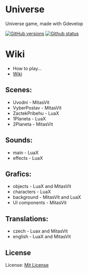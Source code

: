 # Universe
Universe game, made with Gdevelop

<a href="https://github.com/Bigproject1/Universe/"><img alt="GitHub versions" src="https://img.shields.io/badge/version-1.0.0%20beta-yellow" /></a>
<a href="https://github.com/Bigproject1/Universe/"><img alt="Github status" src="https://img.shields.io/badge/status-testing-orange"/></a>

# Wiki

- How to play...
- [Wiki](https://github.com/Bigproject1/Universe/wiki)


## Scenes:
- Uvodni - MitasVit
- VyberPostav - MitasVit
- ZactekPribehu - LuaX
- 1Planeta - LuaX
- 2Planeta - MitasVit

## Sounds:
- main - LuaX
- effects - LuaX

## Grafics:
- objects - LuaX and MitasVit
- characters - LuaX
- background - MitasVit and LuaX
- UI components - MitasVit

## Translations:

- czech - Luax and MitasVit
- english - LuaX and MitasVit

## License
License: 
[Mit License](https://github.com/Bigproject1/Universe/blob/main/LICENSE)
